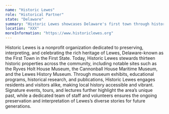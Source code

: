 ```yaml
---
name: "Historic Lewes"
role: "Historical Partner"
state: "Delaware"
summary: "Historic Lewes showcases Delaware's first town through historic buildings, artifacts and exhibits celebrating 300+ years of coastal heritage."
location: "XXX"
moreInformation: "https://www.historiclewes.org"
---
```

Historic Lewes is a nonprofit organization dedicated to preserving, interpreting, and celebrating the rich heritage of Lewes, Delaware-known as the First Town in the First State. Today, Historic Lewes stewards thirteen historic properties across the community, including notable sites such as the Ryves Holt House Museum, the Cannonball House Maritime Museum, and the Lewes History Museum. Through museum exhibits, educational programs, historical research, and publications, Historic Lewes engages residents and visitors alike, making local history accessible and vibrant. Signature events, tours, and lectures further highlight the area’s unique past, while a dedicated team of staff and volunteers ensures the ongoing preservation and interpretation of Lewes’s diverse stories for future generations.

